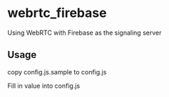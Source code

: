 # webrtc_firebase
Using WebRTC with Firebase as the signaling server

## Usage
copy config.js.sample to config.js

Fill in value into config.js
  